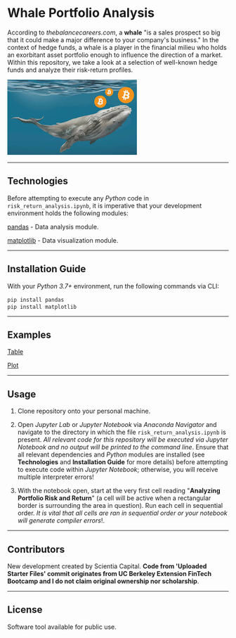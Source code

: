 # Whale Portfolio Analysis

According to _thebalancecareers.com_, a __whale__ "is a sales prospect so big that it could make a major difference to your company's business." In the context of hedge funds, a whale is a player in the financial milieu who holds an exorbitant asset portfolio enough to influence the direction of a market. Within this repository, we take a look at a selection of well-known hedge funds and analyze their risk-return profiles.

![Whale Portfolio Analysis](./images/image_1.jpg)

---

## Technologies


Before attempting to execute any _Python_ code in `risk_return_analysis.ipynb`, it is imperative that your development environment holds the following modules:

[pandas](https://pandas.pydata.org/pandas-docs/stable/) - Data analysis module.

[matplotlib](https://matplotlib.org/) - Data visualization module.

---

## Installation Guide

With your _Python 3.7+_ environment, run the following commands via CLI:

```
pip install pandas
pip install matplotlib
```

---

## Examples

[Table](./images/image_2.jpg)

[Plot](./images/image_3.jpg)

---

## Usage

1. Clone repository onto your personal machine. 

2. Open _Jupyter Lab_ or _Jupyter Notebook_ via _Anaconda Navigator_ and navigate to the directory in which the file `risk_return_analysis.ipynb` is present. _All relevant code for this repository will be executed via Jupyter Notebook and no output will be printed to the command line_. Ensure that all relevant dependencies and _Python_ modules are installed (see __Technologies__ and __Installation Guide__ for more details) before attempting to execute code within _Jupyter Notebook_; otherwise, you will receive multiple interpreter errors! 

3. With the notebook open, start at the very first cell reading "__Analyzing Portfolio Risk and Return__" (a cell will be active when a rectangular border is surrounding the area in question). Run each cell in sequential order. _It is vital that all cells are ran in sequential order or your notebook will generate compiler errors_!. 

---

## Contributors

New development created by Scientia Capital. **Code from 'Uploaded Starter Files' commit originates from UC Berkeley Extension FinTech Bootcamp and I do not claim original ownership nor scholarship**.

---

## License

Software tool available for public use. 
